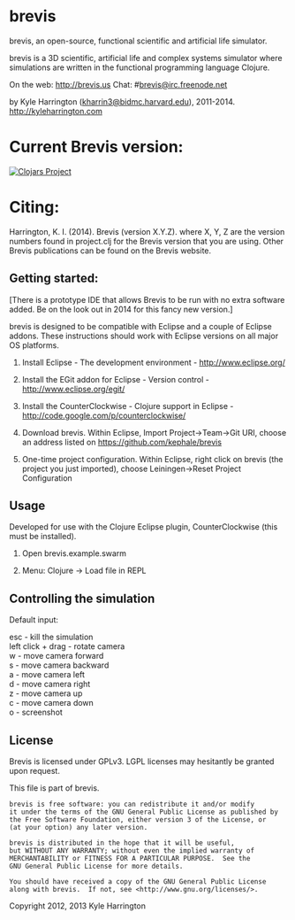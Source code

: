 # brevis

brevis, an open-source, functional scientific and artificial life simulator.

brevis is a 3D scientific, artificial life and complex systems simulator where simulations are written in the functional programming language Clojure. 
	
On the web:   http://brevis.us
Chat: #brevis@irc.freenode.net
  
by Kyle Harrington (kharrin3@bidmc.harvard.edu), 2011-2014.
   http://kyleharrington.com
   
# Current Brevis version:

[![Clojars Project](http://clojars.org/brevis/latest-version.svg)](http://clojars.org/brevis)
      
# Citing:

Harrington, K. I. (2014). Brevis (version X.Y.Z). where X, Y, Z are the version numbers found in project.clj for the Brevis version that you are using. Other Brevis publications can be found on the Brevis website.  

## Getting started:

[There is a prototype IDE that allows Brevis to be run with no extra software added. Be on the look out in 2014 for this fancy new version.]

brevis is designed to be compatible with Eclipse and a couple of Eclipse addons. These instructions should work with Eclipse versions on all major OS platforms.

1. Install Eclipse - The development environment - http://www.eclipse.org/ 

2. Install the EGit addon for Eclipse - Version control -  http://www.eclipse.org/egit/

3. Install the CounterClockwise - Clojure support in Eclipse - http://code.google.com/p/counterclockwise/

4. Download brevis. Within Eclipse, Import Project->Team->Git URI, choose an address listed on https://github.com/kephale/brevis

5. One-time project configuration. Within Eclipse, right click on brevis (the project you just imported), choose Leiningen->Reset Project Configuration

## Usage

Developed for use with the Clojure Eclipse plugin, CounterClockwise (this must be installed).

1. Open brevis.example.swarm

2. Menu: Clojure -> Load file in REPL

## Controlling the simulation

Default input:

esc - kill the simulation  
left click + drag - rotate camera  
w - move camera forward  
s - move camera backward  
a - move camera left  
d - move camera right  
z - move camera up  
c - move camera down  
o - screenshot  

## License

Brevis is licensed under GPLv3. LGPL licenses may hesitantly be granted upon request.

This file is part of brevis.                                                                                                                                                 
                                                                                                                                                                                     
    brevis is free software: you can redistribute it and/or modify                                                                                                           
    it under the terms of the GNU General Public License as published by                                                                                                             
    the Free Software Foundation, either version 3 of the License, or                                                                                                                
    (at your option) any later version.                                                                                                                                              
                                                                                                                                                                                     
    brevis is distributed in the hope that it will be useful,                                                                                                                
    but WITHOUT ANY WARRANTY; without even the implied warranty of                                                                                                                   
    MERCHANTABILITY or FITNESS FOR A PARTICULAR PURPOSE.  See the                                                                                                                    
    GNU General Public License for more details.                                                                                                                                     
                                                                                                                                                                                     
    You should have received a copy of the GNU General Public License                                                                                                                
    along with brevis.  If not, see <http://www.gnu.org/licenses/>.                                                                                                          
                                                                                                                                                                                     
Copyright 2012, 2013 Kyle Harrington
